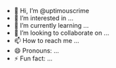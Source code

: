 - 👋 Hi, I’m @uptimouscrime
- 👀 I’m interested in ...
- 🌱 I’m currently learning ...
- 💞️ I’m looking to collaborate on ...
- 📫 How to reach me ...
- 😄 Pronouns: ...
- ⚡ Fun fact: ...

<!---
uptimouscrime/uptimouscrime is a ✨ special ✨ repository because its `README.md` (this file) appears on your GitHub profile.
You can click the Preview link to take a look at your changes.
--->
